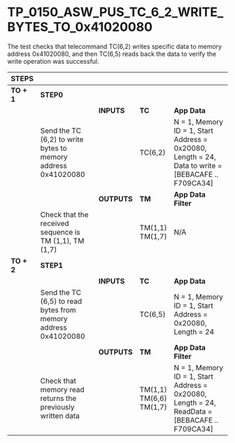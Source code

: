
# TP_0150_ASW_PUS_TC_6_2_WRITE_BYTES_TO_0x41020080

The test checks that telecommand TC(6,2) writes specific data to memory address
0x41020080, and then TC(6,5) reads back the data to verify the write operation
was successful.

| STEPS | | | | |
|-------|-|-|-|-|
| **TO + 1** | **STEP0** | | | |
| | | **INPUTS** | **TC** | **App Data** |
| | Send the TC (6,2) to write bytes to memory address 0x41020080 | | TC(6,2) | N = 1, Memory ID = 1, Start Address = 0x20080, Length = 24, Data to write = [BEBACAFE .. F709CA34] |
| | | **OUTPUTS** | **TM** | **App Data Filter** |
| | Check that the received sequence is TM (1,1), TM (1,7) | | TM(1,1)<br>TM(1,7) | N/A |
| **TO + 2** | **STEP1** | | | |
| | | **INPUTS** | **TC** | **App Data** |
| | Send the TC (6,5) to read bytes from memory address 0x41020080 | | TC(6,5) | N = 1, Memory ID = 1, Start Address = 0x20080, Length = 24 |
| | | **OUTPUTS** | **TM** | **App Data Filter** |
| | Check that memory read returns the previously written data | | TM(1,1)<br>TM(6,6)<br>TM(1,7) | N = 1, Memory ID = 1, Start Address = 0x20080, Length = 24, ReadData = [BEBACAFE .. F709CA34] |